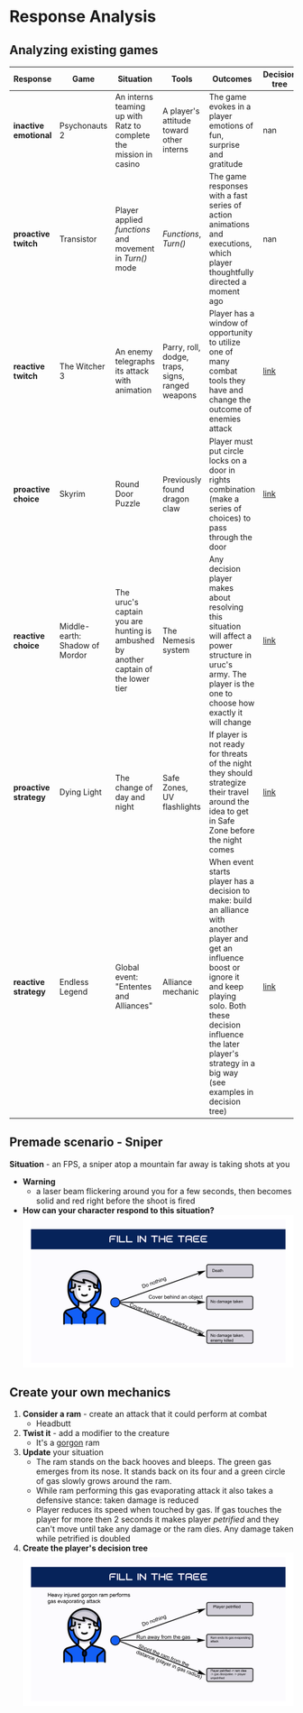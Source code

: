 # Response Analysis
## Analyzing existing games  
Response | Game | Situation | Tools | Outcomes | Decision tree
--- | --- | --- | --- | --- | ---
**inactive emotional** | Psychonauts 2 | An interns teaming up with Ratz to complete the mission in casino | A player's attitude toward other interns | The game evokes in a player emotions of fun, surprise and gratitude | nan 
**proactive twitch** | Transistor | Player applied *functions* and movement in *Turn()* mode | *Functions*, *Turn()* | The game responses with a fast series of action animations and executions, which player thoughtfully directed a moment ago | nan
**reactive twitch** | The Witcher 3 | An enemy telegraphs its attack with animation | Parry, roll, dodge, traps, signs, ranged weapons | Player has a window of opportunity to utilize one of many combat tools they have and change the outcome of enemies attack | [link](DecisionTrees/DTree_TheWitcher3.png)  
**proactive choice** | Skyrim | Round Door Puzzle | Previously found dragon claw | Player must put circle locks on a door in rights combination (make a series of choices) to pass through the door | [link](DecisionTrees/DTree_Skyrim.png) 
**reactive  choice** | Middle-earth: Shadow of Mordor | The uruc's captain you are hunting is ambushed by another captain of the lower tier | The Nemesis system | Any decision player makes about resolving this situation will affect a power structure in uruc's army. The player is the one to choose how exactly it will change | [link](DecisionTrees/DTree_MiddleEarth.png) 
**proactive strategy** | Dying Light  | The change of day and night | Safe Zones, UV flashlights | If player is not ready for threats of the night they should strategize their travel around the idea to get in Safe Zone before the night comes | [link](DecisionTrees/DTree_DyingLight.png)
**reactive strategy** | Endless Legend | Global event: "Ententes and Alliances" | Alliance mechanic | When event starts player has a decision to make: build an alliance with another player and get an influence boost or ignore it and keep playing solo. Both these decision influence  the later player's strategy in a big way (see examples in decision tree) | [link](DecisionTrees/DTree_EndlessLegend.png)

## Premade scenario - Sniper
**Situation**
	- an FPS, a sniper atop a mountain far away is taking shots at you
- **Warning**
	- a laser beam flickering around you for a few seconds, then becomes solid and red right before the shoot is fired
- **How can your character respond to this situation?**
  ![](DecisionTrees/Sniper.png)

## Create your own mechanics
1. **Consider a ram** - create an attack that it could perform at combat
   - Headbutt 
2. **Twist it** - add a modifier to the creature
   - It's a [gorgon](https://www.dndbeyond.com/monsters/16908-gorgon) ram
3. **Update** your situation 
   - The ram stands on the back hooves and bleeps. The green gas emerges from its nose. It stands back on its four and a green circle of gas slowly grows around the ram. 
   - While ram performing this gas evaporating attack it also takes a defensive stance: taken damage is reduced
   - Player reduces its speed when touched by gas. If gas touches the player for more then 2 seconds it makes player *petrified* and they can't move until take any damage or the ram dies. Any damage taken while petrified is doubled 
4. **Create the player's decision tree**
  ![](DecisionTrees/Ram.png)